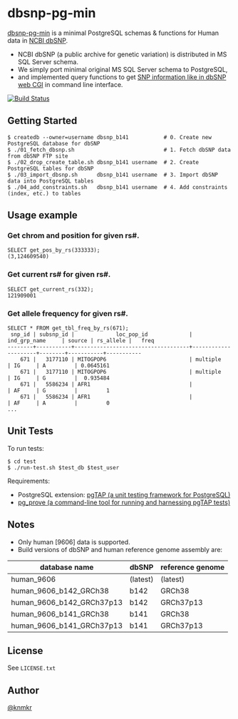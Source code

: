 # dbsnp-pg-min

[dbsnp-pg-min](https://github.com/knmkr/dbsnp-pg-min) is a minimal PostgreSQL schemas & functions for Human data in [NCBI dbSNP](http://www.ncbi.nlm.nih.gov/SNP/).

- NCBI dbSNP (a public archive for genetic variation) is distributed in MS SQL Server schema.
- We simply port minimal original MS SQL Server schema to PostgreSQL,
- and implemented query functions to get [SNP information like in dbSNP web CGI](http://www.ncbi.nlm.nih.gov/projects/SNP/snp_ref.cgi?rs=671) in command line interface.

[![Build Status](https://travis-ci.org/knmkr/dbsnp-pg-min.svg?branch=master)](https://travis-ci.org/knmkr/dbsnp-pg-min)

## Getting Started

    $ createdb --owner=username dbsnp_b141           # 0. Create new PostgreSQL database for dbSNP
    $ ./01_fetch_dbsnp.sh                            # 1. Fetch dbSNP data from dbSNP FTP site
    $ ./02_drop_create_table.sh dbsnp_b141 username  # 2. Create PostgreSQL tables for dbSNP
    $ ./03_import_dbsnp.sh      dbsnp_b141 username  # 3. Import dbSNP data into PostgreSQL tables
    $ ./04_add_constraints.sh   dbsnp_b141 username  # 4. Add constraints (index, etc.) to tables


## Usage example

### Get chrom and position for given rs\#.

```
SELECT get_pos_by_rs(333333);
(3,124609540)
```

### Get current rs\# for given rs\#.

```
SELECT get_current_rs(332);
121909001
```

### Get allele frequency for given rs\#.

```
SELECT * FROM get_tbl_freq_by_rs(671);
 snp_id | subsnp_id |             loc_pop_id             |    ind_grp_name     | source | rs_allele |   freq
--------+-----------+------------------------------------+---------------------+--------+-----------+-----------
    671 |   3177110 | MITOGPOP6                          | multiple            | IG     | A         | 0.0645161
    671 |   3177110 | MITOGPOP6                          | multiple            | IG     | G         |  0.935484
    671 |   5586234 | AFR1                               |                     | AF     | G         |         1
    671 |   5586234 | AFR1                               |                     | AF     | A         |         0
...
```


## Unit Tests

To run tests:

```
$ cd test
$ ./run-test.sh $test_db $test_user
```

Requirements:
  - PostgreSQL extension: [pgTAP (a unit testing framework for PostgreSQL)](http://pgtap.org/)
  - [pg_prove (a command-line tool for running and harnessing pgTAP tests)](http://search.cpan.org/dist/TAP-Parser-SourceHandler-pgTAP/)


## Notes

- Only human [9606] data is supported.
- Build versions of dbSNP and human reference genome assembly are:

| database name             | dbSNP    | reference genome |
|---------------------------|----------|------------------|
| human_9606                | (latest) | (latest)         |
| human_9606_b142_GRCh38    | b142     | GRCh38           |
| human_9606_b142_GRCh37p13 | b142     | GRCh37p13        |
| human_9606_b141_GRCh38    | b141     | GRCh38           |
| human_9606_b141_GRCh37p13 | b141     | GRCh37p13        |


## License

See `LICENSE.txt`


## Author

[@knmkr](https://github.com/knmkr)
